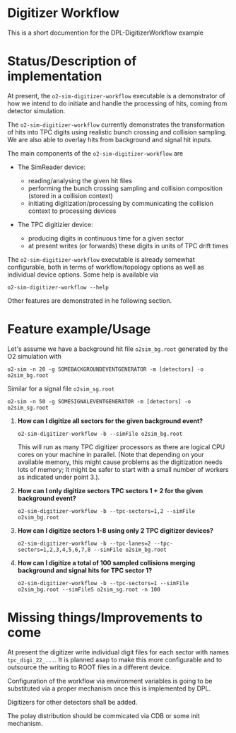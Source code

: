 <!-- doxy
\page refSteerDigitizerWorkflow Digitizer Workflow
/doxy -->

# Digitizer Workflow

This is a short documention for the DPL-DigitizerWorkflow example

# Status/Description of implementation

At present, the `o2-sim-digitizer-workflow` executable is a demonstrator of
how we intend to do initiate and handle the processing of hits, coming from detector simulation.

The `o2-sim-digitizer-workflow` currently demonstrates the transformation of hits into TPC digits using
realistic bunch crossing and collision sampling. We are also able to overlay hits from background and signal hit inputs.

The main components of the `o2-sim-digitizer-workflow` are

* The SimReader device:
  - reading/analysing the given hit files
  - performing the bunch crossing sampling and collision composition (stored in a collision context)
  - initiating digitization/processing by communicating the collision context to processing devices
  
* The TPC digitizier device:
  - producing digits in continuous time for a given sector
  - at present writes (or forwards) these digits in units of TPC drift times

The `o2-sim-digitizer-workflow` executable is already somewhat configurable, both in terms of
workflow/topology options as well as individual device options. Some help is available
via
```
o2-sim-digitizer-workflow --help
```
Other features are demonstrated in he following section.

# Feature example/Usage

Let's assume we have a background hit file `o2sim_bg.root` generated
by the O2 simulation with
```
o2-sim -n 20 -g SOMEBACKGROUNDEVENTGENERATOR -m [detectors] -o o2sim_bg.root
```

Similar for a signal file `o2sim_sg.root`
```
o2-sim -n 50 -g SOMESIGNALEVENTGENERATOR -m [detectors] -o o2sim_sg.root
```

1. **How can I digitize all sectors for the given background event?**
   ```
   o2-sim-digitizer-workflow -b --simFile o2sim_bg.root
   ```
   This will run as many TPC digitizer processors as there are logical CPU cores on your machine in parallel.
   (Note that depending on your available memory, this might cause problems as the digitization needs lots of memory; It might be safer to start with a small number of workers as indicated under point 3.).

2. **How can I only digitize sectors TPC sectors 1 + 2 for the given background event?**
   ```
   o2-sim-digitizer-workflow -b --tpc-sectors=1,2 --simFile o2sim_bg.root
   ```

3. **How can I digitize sectors 1-8 using only 2 TPC digitizer devices?**
   ```
   o2-sim-digitizer-workflow -b --tpc-lanes=2 --tpc-sectors=1,2,3,4,5,6,7,8 --simFile o2sim_bg.root
   ```

4. **How can I digitize a total of 100 sampled collisions merging background and signal hits for TPC sector 1?**
   ```
   o2-sim-digitizer-workflow -b --tpc-sectors=1 --simFile o2sim_bg.root --simFileS o2sim_sg.root -n 100
   ```

# Missing things/Improvements to come

At present the digitizer write individual digit files for each sector with names `tpc_digi_22_...`.
It is planned asap to make this more configurable and to outsource the writing to ROOT files in a different device.

Configuration of the workflow via environment variables is going to be substituted via a proper mechanism once this
is implemented by DPL.

Digitizers for other detectors shall be added.

The polay distribution should be commicated via CDB or some init mechanism.
